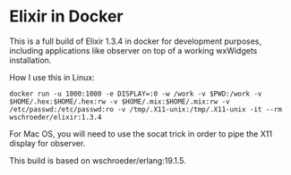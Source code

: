 # Elixir in Docker

This is a full build of Elixir 1.3.4 in docker for development purposes,
including applications like observer on top of a working wxWidgets
installation.

How I use this in Linux:

    docker run -u 1000:1000 -e DISPLAY=:0 -w /work -v $PWD:/work -v $HOME/.hex:$HOME/.hex:rw -v $HOME/.mix:$HOME/.mix:rw -v /etc/passwd:/etc/passwd:ro -v /tmp/.X11-unix:/tmp/.X11-unix -it --rm wschroeder/elixir:1.3.4


For Mac OS, you will need to use the socat trick in order to pipe the X11
display for observer.

This build is based on wschroeder/erlang:19.1.5.

